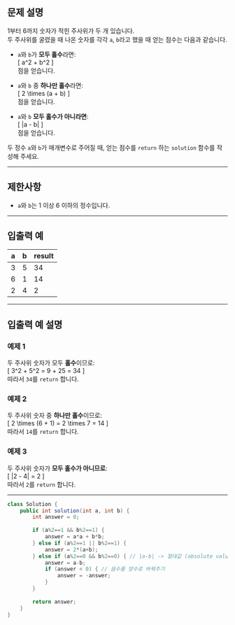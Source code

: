 ## 문제 설명

1부터 6까지 숫자가 적힌 주사위가 두 개 있습니다.  
두 주사위를 굴렸을 때 나온 숫자를 각각 `a`, `b`라고 했을 때 얻는 점수는 다음과 같습니다.

- `a`와 `b`가 **모두 홀수**라면:  
  \[
  a^2 + b^2
  \]  
  점을 얻습니다.

- `a`와 `b` 중 **하나만 홀수**라면:  
  \[
  2 \times (a + b)
  \]  
  점을 얻습니다.

- `a`와 `b` **모두 홀수가 아니라면**:  
  \[
  |a - b|
  \]  
  점을 얻습니다.

두 정수 `a`와 `b`가 매개변수로 주어질 때, 얻는 점수를 `return` 하는 `solution` 함수를 작성해 주세요.

---

## 제한사항

- `a`와 `b`는 1 이상 6 이하의 정수입니다.

---

## 입출력 예

| a  | b  | result |
|----|----|--------|
| 3  | 5  | 34     |
| 6  | 1  | 14     |
| 2  | 4  | 2      |

---

## 입출력 예 설명

### 예제 1

두 주사위 숫자가 모두 **홀수**이므로:  
\[
3^2 + 5^2 = 9 + 25 = 34
\]  
따라서 `34`를 `return` 합니다.

### 예제 2

두 주사위 숫자 중 **하나만 홀수**이므로:  
\[
2 \times (6 + 1) = 2 \times 7 = 14
\]  
따라서 `14`를 `return` 합니다.

### 예제 3

두 주사위 숫자가 **모두 홀수가 아니므로**:  
\[
|2 - 4| = 2
\]  
따라서 `2`를 `return` 합니다.

---
```java
class Solution {
    public int solution(int a, int b) {
        int answer = 0;
        
        if (a%2==1 && b%2==1) {
            answer = a*a + b*b;
        } else if (a%2==1 || b%2==1) {
            answer = 2*(a+b);
        } else if (a%2==0 && b%2==0) { // |a-b| -> 절대값 (absolute value)
            answer = a-b;
            if (answer < 0) { // 음수를 양수로 바꿔주기
                answer = -answer;
            }
        }
        
        return answer;
    }
}
```
